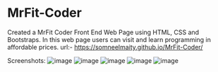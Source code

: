 # MrFit-Coder
Created a MrFit Coder Front End Web Page using HTML, CSS and Bootstraps. In this web page users can visit and learn programming in affordable prices.
url:- https://somneelmaity.github.io/MrFit-Coder/

Screenshots:
![image](https://user-images.githubusercontent.com/77329695/209612010-6ab95a04-7081-4df8-86ec-1acc39384150.png)
![image](https://user-images.githubusercontent.com/77329695/209612050-ff23d9b3-da4a-4b89-92ea-31650b6a268d.png)
![image](https://user-images.githubusercontent.com/77329695/209612063-3c201cdf-1219-4aec-b17a-a939c521e93e.png)
![image](https://user-images.githubusercontent.com/77329695/209612083-b06fe90d-b063-4b39-8763-9d042b4e8fb9.png)
![image](https://user-images.githubusercontent.com/77329695/209612091-a2af1d28-00d2-4794-9468-3a2036a6b5ff.png)
